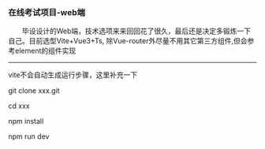 ### 在线考试项目-web端

&emsp;&emsp;毕设设计的Web端，技术选项来来回回花了很久，最后还是决定多锻炼一下自己。目前选型Vite+Vue3+Ts, 除Vue-router外尽量不用其它第三方组件,但会参考element的组件实现

------

vite不会自动生成运行步骤，这里补充一下

git clone xxx.git

cd xxx

npm install

npm run dev

